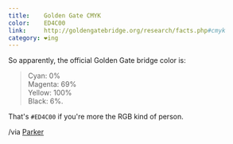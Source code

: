 ```yaml
---
title:    Golden Gate CMYK
color:    ED4C00
link:     http://goldengatebridge.org/research/facts.php#cmyk
category: ❤ing
---
```


So apparently, the official Golden Gate bridge color is:

  > Cyan: 0%  
  > Magenta: 69%  
  > Yellow: 100%  
  > Black: 6%.  

That's <code>#ED4C00</code> if you're more the RGB kind of person.

/via [Parker][parker]

[parker]: http://parkerhiggins.net/2012/07/golden-gate-bridge-minimal/
